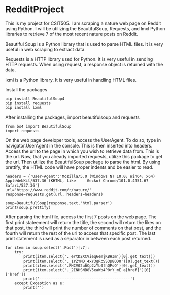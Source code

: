# RedditProject
This is my project for CSIT505. I am scraping a nature web page on Reddit using Python.
I will be utilizing the BeautifulSoup, Requests, and lmxl Python libraries to retrieve 7 of the most recent nature posts on Reddit.

Beautiful Soup is a Python library that is used to parse HTML files. It is very useful in web scraping to extract data.

Requests is a HTTP library used for Python. It is very useful in sending HTTP requests. When using request, a response object is returned with the data.

lxml is a Python library. It is very useful in handling HTML files.

Install the packages

    pip install BeautifulSoup4
    pip install requests
    pip install lxml

After installing the packages, import beautifulsoup and requests

    from bs4 import BeautifulSoup
    import requests
    
On the web page developer tools, access the UserAgent. To do so, type in navigator.UserAgent in the console. This is then inserted into headers. Access the url to the page in which you wish to retrieve data from. This is the url. Now, that you already imported requests, utilize this package to get the url. Then utilize the BeautifulSoup package to parse the html. By using prettify, the HTML code will have proper indents and be easier to read.

    headers = {'User-Agent':'Mozilla/5.0 (Windows NT 10.0; Win64; x64) AppleWebKit/537.36 (KHTML, like     Gecko) Chrome/101.0.4951.67 Safari/537.36'}
    url='https://www.reddit.com/r/nature/'
    response=requests.get(url, headers=headers)

    soup=BeautifulSoup(response.text,'html.parser')
    print(soup.prettify)
    
After parsing the html file, access the first 7 posts on the web page. The first print stateement will return the title, the second will return the likes on that post, the third will print the number of comments on that post, and the fourth will return the rest of the url to access that specific post. The last print statement is used as a separator in between each post returned.

    for item in soup.select('.Post')[:7]:
        try:
            print(item.select('._eYtD2XCVieq6emjKBH3m')[0].get_text())
            print(item.select('._1rZYMD_4xY3gRcSS3p8ODO')[0].get_text())
            print(item.select('.FHCV02u6Cp2zYL0fhQPsO')[0].get_text())
            print(item.select('._2INHSNB8V5eaWp4P0rY_mE a[href]')[0]['href'])
            print('----------------------------------------')
        except Exception as e:
            print('')

